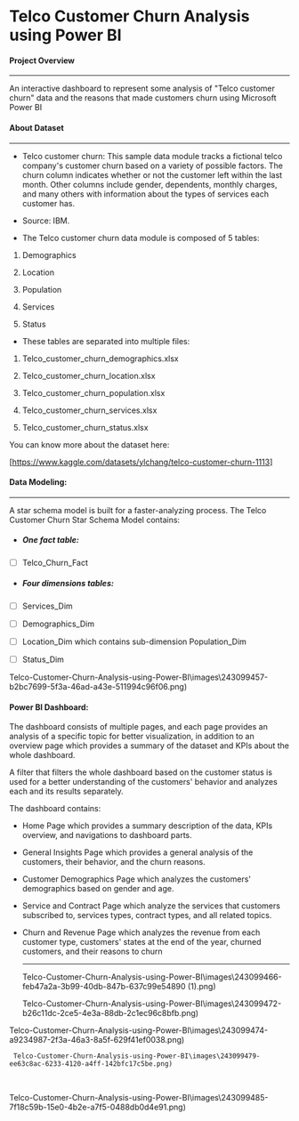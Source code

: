 # Telco Customer Churn Analysis using Power BI
####  Project Overview

------

An interactive dashboard to represent some analysis of "Telco customer churn" data and the reasons that made customers churn using Microsoft Power BI

#### About Dataset

------

- Telco customer churn: This sample data module tracks a fictional telco company's customer churn based on a variety of possible factors. The churn column indicates whether or not the customer left within the last month. Other columns include gender, dependents, monthly charges, and many others with information about the types of services each customer has.

- Source: IBM.


- The Telco customer churn data module is composed of 5 tables:


1. Demographics

2. Location
3. Population
4. Services
5. Status

- These tables are separated into multiple files:

1. Telco_customer_churn_demographics.xlsx

2. Telco_customer_churn_location.xlsx
3. Telco_customer_churn_population.xlsx
4. Telco_customer_churn_services.xlsx
5. Telco_customer_churn_status.xlsx

You can know more about the dataset here:

[https://www.kaggle.com/datasets/ylchang/telco-customer-churn-1113]

#### Data Modeling:

------

A star schema model is built for a faster-analyzing process. The Telco Customer Churn Star Schema Model contains:

- ##### One fact table:

- [ ] Telco_Churn_Fact

- ##### Four dimensions tables:

- [ ] Services_Dim

- [ ] Demographics_Dim

- [ ] Location_Dim which contains sub-dimension Population_Dim

- [ ] Status_Dim

  
Telco-Customer-Churn-Analysis-using-Power-BI\images\243099457-b2bc7699-5f3a-46ad-a43e-511994c96f06.png)

#### Power BI Dashboard:

The dashboard consists of multiple pages, and each page provides an analysis of a specific topic for better visualization, in addition to an overview page which provides a summary of the dataset and KPIs about the whole dashboard.

A filter that filters the whole dashboard based on the customer status is used for a better understanding of the customers' behavior and analyzes each and its results separately.

The dashboard contains:

- Home Page which provides a summary description of the data, KPIs overview, and navigations to dashboard parts.

- General Insights Page which provides a general analysis of the customers, their behavior, and the churn reasons.

- Customer Demographics Page which analyzes the customers' demographics based on gender and age.

- Service and Contract Page which analyze the services that customers subscribed to, services types, contract types, and all related topics.

- Churn and Revenue Page which analyzes the revenue from each customer type, customers' states at the end of the year, churned customers, and their reasons to churn

  ------

     Telco-Customer-Churn-Analysis-using-Power-BI\images\243099466-feb47a2a-3b99-40db-847b-637c99e54890 (1).png) 

  

    Telco-Customer-Churn-Analysis-using-Power-BI\images\243099472-b26c11dc-2ce5-4e3a-88db-2c1ec96c8bfb.png)

​     Telco-Customer-Churn-Analysis-using-Power-BI\images\243099474-a9234987-2f3a-46a3-8a5f-629f41ef0038.png) 

   
     Telco-Customer-Churn-Analysis-using-Power-BI\images\243099479-ee63c8ac-6233-4120-a4ff-142bfc17c5be.png)

​    

​    Telco-Customer-Churn-Analysis-using-Power-BI\images\243099485-7f18c59b-15e0-4b2e-a7f5-0488db0d4e91.png)
